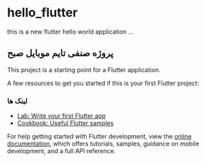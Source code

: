 # hello_flutter

this is a new flutter hello world application ...

## پروژه صنفی تایم موبایل صبح


This project is a starting point for a Flutter application.

A few resources to get you started if this is your first Flutter project:

### لینک ها
- [Lab: Write your first Flutter app](https://docs.flutter.dev/get-started/codelab)
- [Cookbook: Useful Flutter samples](https://docs.flutter.dev/cookbook)

For help getting started with Flutter development, view the
[online documentation](https://docs.flutter.dev/), which offers tutorials,
samples, guidance on mobile development, and a full API reference.

